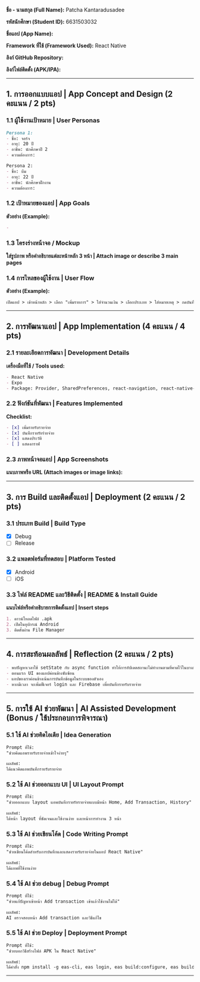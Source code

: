 **ชื่อ - นามสกุล (Full Name):** Patcha Kantaradusadee

**รหัสนักศึกษา (Student ID):**  6631503032

**ชื่อแอป (App Name):**  

**Framework ที่ใช้ (Framework Used):** React Native

**ลิงก์ GitHub Repository:** 

**ลิงก์ไฟล์ติดตั้ง (APK/IPA):** 

---

## 1. การออกแบบแอป | App Concept and Design (2 คะแนน / 2 pts)

### 1.1 ผู้ใช้งานเป้าหมาย | User Personas  
```markdown
Persona 1:  
- ชื่อ: จอร์จ
- อายุ: 20 ปี  
- อาชีพ: นักศึกษาปี 2  
- ความต้องการ: 

Persona 2:  
- ชื่อ: บีม
- อายุ: 22 ปี  
- อาชีพ: นักศึกษาฝึกงาน  
- ความต้องการ: 
```

### 1.2 เป้าหมายของแอป | App Goals  
**ตัวอย่าง (Example):**
```markdown
- 
```

### 1.3 โครงร่างหน้าจอ / Mockup  
**ใส่รูปภาพ หรือคำอธิบายแต่ละหน้าหลัก 3 หน้า | Attach image or describe 3 main pages**


### 1.4 การไหลของผู้ใช้งาน | User Flow  
**ตัวอย่าง (Example):**
```markdown
เปิดแอป > เข้าหน้าหลัก > เลือก "เพิ่มรายการ" > ใส่จำนวนเงิน > เลือกประเภท > ใส่หมายเหตุ > กดบันทึก > กดดูประวัติ
```

---

## 2. การพัฒนาแอป | App Implementation (4 คะแนน / 4 pts)

### 2.1 รายละเอียดการพัฒนา | Development Details  
**เครื่องมือที่ใช้ / Tools used:**
```markdown
- React Native
- Expo
- Package: Provider, SharedPreferences, react-navigation, react-native-gesture-handler, react-native-reanimated,react-native-screens, react-native-safe-area-context, react-native-community, react-native-async-storage,react-native-picker-select

```

### 2.2 ฟังก์ชันที่พัฒนา | Features Implemented  
**Checklist:**
```markdown
- [x] เพิ่มรายรับรายจ่าย
- [x] บันทึกรายรัยร่ายจ่าย
- [x] แสดงประวัติ
- [ ] แสดงกราฟ
```

### 2.3 ภาพหน้าจอแอป | App Screenshots  
**แนบภาพหรือ URL (Attach images or image links):**


---

## 3. การ Build และติดตั้งแอป | Deployment (2 คะแนน / 2 pts)

### 3.1 ประเภท Build | Build Type
- [x] Debug  
- [ ] Release  

### 3.2 แพลตฟอร์มที่ทดสอบ | Platform Tested  
- [x] Android  
- [ ] iOS  

### 3.3 ไฟล์ README และวิธีติดตั้ง | README & Install Guide  
**แนบไฟล์หรือคำอธิบายการติดตั้งแอป | Insert steps**
```markdown
1. ดาวน์โหลดไฟล์ .apk
2. เปิดในอุปกรณ์ Android
3. ติดตั้งผ่าน File Manager
```

---

## 4. การสะท้อนผลลัพธ์ | Reflection (2 คะแนน / 2 pts)
```markdown
- พบปัญหาเวลาใช้ setState กับ async function ทำให้การอัปเดตสถานะไม่ทำงานตามที่คาดไว้ในบางกรณี
- ตอนแรก UI ของแอปค่อนข้างซับซ้อน
- แอปของเราค่อนข้างเน้นการบันทึกข้อมูลในระบบของตัวเอง
- หากมีเวลา จะเพิ่มฟีเจอร์ login และ Firebase เพื่อบันทึกรายรับรายจ่าย
```

---

## 5. การใช้ AI ช่วยพัฒนา | AI Assisted Development (Bonus / ใช้ประกอบการพิจารณา)

### 5.1 ใช้ AI ช่วยคิดไอเดีย | Idea Generation
```markdown
Prompt ที่ใช้:  
"ช่วยคิดแอพรายรับรายจ่ายเข้าใจง่ายๆ"

ผลลัพธ์:  
ได้แนวคิดแอพบันทึกรายรับรายจ่าย
```

### 5.2 ใช้ AI ช่วยออกแบบ UI | UI Layout Prompt
```markdown
Prompt ที่ใช้:  
"ช่วยออกแบบ layout แอพบันทึกรายรัยรายจ่ายแบบมีหน้า Home, Add Transaction, History"

ผลลัพธ์:  
ได้หน้า layout ที่ชัดเจนและใช้งานง่าย และหน้าการทำงาน 3 หน้า
```

### 5.3 ใช้ AI ช่วยเขียนโค้ด | Code Writing Prompt
```markdown
Prompt ที่ใช้:  
"ช่วยเขียนโค้ดสำหรับการบันทึกและแสดงรายรับรายจ่ายในแอป React Native"

ผลลัพธ์:  
ได้แอพที่ใช้งานง่าย
```

### 5.4 ใช้ AI ช่วย debug | Debug Prompt
```markdown
Prompt ที่ใช้:  
"ช่วยแก้ปัญหาเข้าหน้า Add transaction เข้าแล้วใช้งานไม่ได้"

ผลลัพธ์:  
AI ตรวจสอบหน้า Add transaction และวิธีแก้ไข
```

### 5.5 ใช้ AI ช่วย Deploy | Deployment Prompt
```markdown
Prompt ที่ใช้:  
"ช่วยบอกวิธีสร้างไฟล์ APK ใน React Native"

ผลลัพธ์:  
ได้คำสั่ง npm install -g eas-cli, eas login, eas build:configure, eas build -p android --profile preview พร้อมวิธีติดตั้ง
```

---
